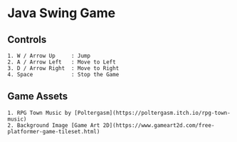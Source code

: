 # Java Swing Game

## Controls

```
1. W / Arrow Up     : Jump
2. A / Arrow Left   : Move to Left
3. D / Arrow Right  : Move to Right
4. Space            : Stop the Game
```

## Game Assets

```
1. RPG Town Music by [Poltergasm](https://poltergasm.itch.io/rpg-town-music)
2. Background Image [Game Art 2D](https://www.gameart2d.com/free-platformer-game-tileset.html)
```
